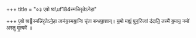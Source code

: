 +++
title = "०३ एवो ष्व\uf184स्मन्निरृतेऽनेहा"

+++
ए॒वो ष्वस्मन्नि॑रृतेऽने॒हा त्वम॑य॒स्मया॒न्वि चृ॑ता बन्धपा॒शान्। य॒मो मह्यं॒ पुन॒रित्त्वां द॑दाति॒ तस्मै॑ य॒माय॒ नमो॑ अस्तु मृ॒त्यवे॑ ॥